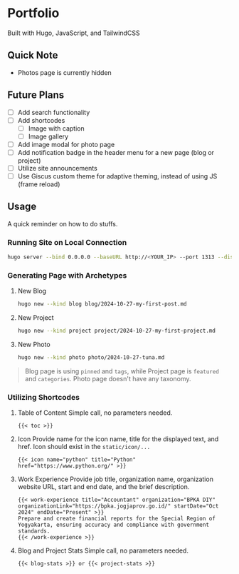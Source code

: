 # Portfolio

Built with Hugo, JavaScript, and TailwindCSS

## Quick Note

- Photos page is currently hidden

## Future Plans

- [ ] Add search functionality
- [ ] Add shortcodes
  - [ ] Image with caption
  - [ ] Image gallery
- [ ] Add image modal for photo page
- [ ] Add notification badge in the header menu for a new page (blog or project)
- [ ] Utilize site announcements
- [ ] Use Giscus custom theme for adaptive theming, instead of using JS (frame reload)

## Usage

A quick reminder on how to do stuffs.

### Running Site on Local Connection

```bash
hugo server --bind 0.0.0.0 --baseURL http://<YOUR_IP> --port 1313 --disableFastRender
```

### Generating Page with Archetypes

1. New Blog

   ```bash
   hugo new --kind blog blog/2024-10-27-my-first-post.md
   ```

2. New Project

   ```bash
   hugo new --kind project project/2024-10-27-my-first-project.md
   ```

3. New Photo

   ```bash
   hugo new --kind photo photo/2024-10-27-tuna.md
   ```

> Blog page is using `pinned` and `tags`, while Project page is `featured` and `categories`.
> Photo page doesn't have any taxonomy.

### Utilizing Shortcodes

1. Table of Content
   Simple call, no parameters needed.

   ```
   {{< toc >}}
   ```

2. Icon
   Provide name for the icon name, title for the displayed text, and href.
   Icon should exist in the `static/icon/...`

   ```
   {{< icon name="python" title="Python" href="https://www.python.org/" >}}
   ```

3. Work Experience
   Provide job title, organization name, organization website URL, start and end date, and the brief description.

   ```
   {{< work-experience title="Accountant" organization="BPKA DIY" organizationLink="https://bpka.jogjaprov.go.id/" startDate="Oct 2024" endDate="Present" >}}
   Prepare and create financial reports for the Special Region of Yogyakarta, ensuring accuracy and compliance with government standards.
   {{< /work-experience >}}
   ```

4. Blog and Project Stats
   Simple call, no parameters needed.
   ```
   {{< blog-stats >}} or {{< project-stats >}}
   ```
